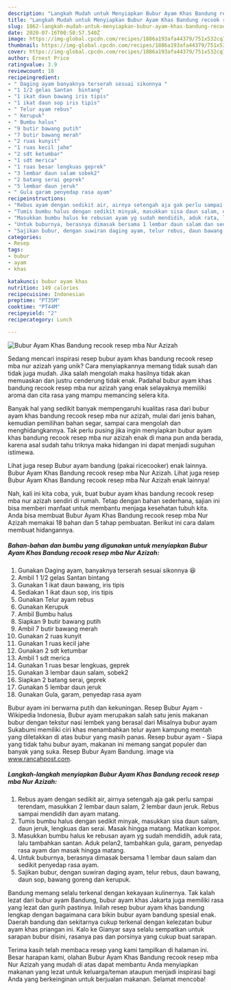 ```yaml
---
description: "Langkah Mudah untuk Menyiapkan Bubur Ayam Khas Bandung recook resep mba Nur Azizah yang Sempurna"
title: "Langkah Mudah untuk Menyiapkan Bubur Ayam Khas Bandung recook resep mba Nur Azizah yang Sempurna"
slug: 1862-langkah-mudah-untuk-menyiapkan-bubur-ayam-khas-bandung-recook-resep-mba-nur-azizah-yang-sempurna
date: 2020-07-16T00:58:57.540Z
image: https://img-global.cpcdn.com/recipes/1886a193afa44379/751x532cq70/bubur-ayam-khas-bandung-recook-resep-mba-nur-azizah-foto-resep-utama.jpg
thumbnail: https://img-global.cpcdn.com/recipes/1886a193afa44379/751x532cq70/bubur-ayam-khas-bandung-recook-resep-mba-nur-azizah-foto-resep-utama.jpg
cover: https://img-global.cpcdn.com/recipes/1886a193afa44379/751x532cq70/bubur-ayam-khas-bandung-recook-resep-mba-nur-azizah-foto-resep-utama.jpg
author: Ernest Price
ratingvalue: 3.9
reviewcount: 10
recipeingredient:
- " Daging ayam banyaknya terserah sesuai sikonnya "
- "1 1/2 gelas Santan  bintang"
- "1 ikat daun bawang iris tipis"
- "1 ikat daun sop iris tipis"
- " Telur ayam rebus"
- " Kerupuk"
- " Bumbu halus"
- "9 butir bawang putih"
- "7 butir bawang merah"
- "2 ruas kunyit"
- "1 ruas kecil jahe"
- "2 sdt ketumbar"
- "1 sdt merica"
- "1 ruas besar lengkuas geprek"
- "3 lembar daun salam sobek2"
- "2 batang serai geprek"
- "5 lembar daun jeruk"
- " Gula garam penyedap rasa ayam"
recipeinstructions:
- "Rebus ayam dengan sedikit air, airnya setengah aja gak perlu sampai terendam, masukkan 2 lembar daun salam, 2 lembar daun jeruk. Rebus sampai mendidih dan ayam matang."
- "Tumis bumbu halus dengan sedikit minyak, masukkan sisa daun salam, daun jeruk, lengkuas dan serai. Masak hingga matang. Matikan kompor."
- "Masukkan bumbu halus ke rebusan ayam yg sudah mendidih, aduk rata, lalu tambahkan santan. Aduk pelan2, tambahkan gula, garam, penyedap rasa ayam dan masak hingga matang."
- "Untuk buburnya, berasnya dimasak bersama 1 lembar daun salam dan sedikit penyedap rasa ayam."
- "Sajikan bubur, dengan suwiran daging ayam, telur rebus, daun bawang, daun sop, bawang goreng dan kerupuk."
categories:
- Resep
tags:
- bubur
- ayam
- khas

katakunci: bubur ayam khas 
nutrition: 149 calories
recipecuisine: Indonesian
preptime: "PT35M"
cooktime: "PT44M"
recipeyield: "2"
recipecategory: Lunch

---
```



![Bubur Ayam Khas Bandung recook resep mba Nur Azizah](https://img-global.cpcdn.com/recipes/1886a193afa44379/751x532cq70/bubur-ayam-khas-bandung-recook-resep-mba-nur-azizah-foto-resep-utama.jpg)

Sedang mencari inspirasi resep bubur ayam khas bandung recook resep mba nur azizah yang unik? Cara menyiapkannya memang tidak susah dan tidak juga mudah. Jika salah mengolah maka hasilnya tidak akan memuaskan dan justru cenderung tidak enak. Padahal bubur ayam khas bandung recook resep mba nur azizah yang enak selayaknya memiliki aroma dan cita rasa yang mampu memancing selera kita.

Banyak hal yang sedikit banyak mempengaruhi kualitas rasa dari bubur ayam khas bandung recook resep mba nur azizah, mulai dari jenis bahan, kemudian pemilihan bahan segar, sampai cara mengolah dan menghidangkannya. Tak perlu pusing jika ingin menyiapkan bubur ayam khas bandung recook resep mba nur azizah enak di mana pun anda berada, karena asal sudah tahu triknya maka hidangan ini dapat menjadi suguhan istimewa.

Lihat juga resep Bubur ayam bandung (pakai ricecooker) enak lainnya. Bubur Ayam Khas Bandung recook resep mba Nur Azizah. Lihat juga resep Bubur Ayam Khas Bandung recook resep mba Nur Azizah enak lainnya!


Nah, kali ini kita coba, yuk, buat bubur ayam khas bandung recook resep mba nur azizah sendiri di rumah. Tetap dengan bahan sederhana, sajian ini bisa memberi manfaat untuk membantu menjaga kesehatan tubuh kita. Anda bisa membuat Bubur Ayam Khas Bandung recook resep mba Nur Azizah memakai 18 bahan dan 5 tahap pembuatan. Berikut ini cara dalam membuat hidangannya.

<!--inarticleads1-->

##### Bahan-bahan dan bumbu yang digunakan untuk menyiapkan Bubur Ayam Khas Bandung recook resep mba Nur Azizah:

1. Gunakan  Daging ayam, banyaknya terserah sesuai sikonnya 😆
1. Ambil 1 1/2 gelas Santan  bintang
1. Gunakan 1 ikat daun bawang, iris tipis
1. Sediakan 1 ikat daun sop, iris tipis
1. Gunakan  Telur ayam rebus
1. Gunakan  Kerupuk
1. Ambil  Bumbu halus
1. Siapkan 9 butir bawang putih
1. Ambil 7 butir bawang merah
1. Gunakan 2 ruas kunyit
1. Gunakan 1 ruas kecil jahe
1. Gunakan 2 sdt ketumbar
1. Ambil 1 sdt merica
1. Gunakan 1 ruas besar lengkuas, geprek
1. Gunakan 3 lembar daun salam, sobek2
1. Siapkan 2 batang serai, geprek
1. Gunakan 5 lembar daun jeruk
1. Gunakan  Gula, garam, penyedap rasa ayam


Bubur ayam ini berwarna putih dan kekuningan. Resep Bubur Ayam - Wikipedia Indonesia, Bubur ayam merupakan salah satu jenis makanan bubur dengan tekstur nasi lembek yang berasal dari Misalnya bubur ayam Sukabumi memiliki ciri khas menambahkan telur ayam kampung mentah yang diletakkan di atas bubur yang masih panas. Resep bubur ayam - Siapa yang tidak tahu bubur ayam, makanan ini memang sangat populer dan banyak yang suka. Resep Bubur Ayam Bandung. image via www.rancahpost.com. 

<!--inarticleads2-->

##### Langkah-langkah menyiapkan Bubur Ayam Khas Bandung recook resep mba Nur Azizah:

1. Rebus ayam dengan sedikit air, airnya setengah aja gak perlu sampai terendam, masukkan 2 lembar daun salam, 2 lembar daun jeruk. Rebus sampai mendidih dan ayam matang.
1. Tumis bumbu halus dengan sedikit minyak, masukkan sisa daun salam, daun jeruk, lengkuas dan serai. Masak hingga matang. Matikan kompor.
1. Masukkan bumbu halus ke rebusan ayam yg sudah mendidih, aduk rata, lalu tambahkan santan. Aduk pelan2, tambahkan gula, garam, penyedap rasa ayam dan masak hingga matang.
1. Untuk buburnya, berasnya dimasak bersama 1 lembar daun salam dan sedikit penyedap rasa ayam.
1. Sajikan bubur, dengan suwiran daging ayam, telur rebus, daun bawang, daun sop, bawang goreng dan kerupuk.


Bandung memang selalu terkenal dengan kekayaan kulinernya. Tak kalah lezat dari bubur ayam Bandung, bubur ayam khas Jakarta juga memiliki rasa yang lezat dan gurih pastinya. Inilah resep bubur ayam khas bandung lengkap dengan bagaimana cara bikin bubur ayam bandung spesial enak. Daerah bandung dan sekitarnya cukup terkenal dengan kelezatan bubur ayam khas priangan ini. Kalo ke Gianyar saya selalu sempatkan untuk sarapan bubur disini, rasanya pas dan porsinya yang cukup buat sarapan. 

Terima kasih telah membaca resep yang kami tampilkan di halaman ini. Besar harapan kami, olahan Bubur Ayam Khas Bandung recook resep mba Nur Azizah yang mudah di atas dapat membantu Anda menyiapkan makanan yang lezat untuk keluarga/teman ataupun menjadi inspirasi bagi Anda yang berkeinginan untuk berjualan makanan. Selamat mencoba!
